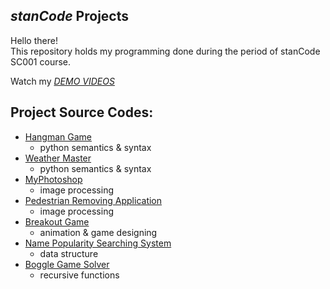 ## *stanCode* Projects
Hello there!\
This repository holds my programming done during the period of stanCode SC001 course.

Watch my *[DEMO VIDEOS](https://drive.google.com/drive/folders/1Gi3bn9qPW_gR0ISyGzVPLd5Bztdvd7rF?fbclid=IwAR36BW3v_bHn-Idsh-0_ROSWLwrXOzoervZId25OOzH2LX4b6FCGDfULdDg)*

## Project Source Codes:
* [Hangman Game](https://github.com/Lin-HsiaoJu/StanCode-Project/blob/main/stanCode%20Project/Hangman%20Game/hangman.py)
  * python semantics & syntax
* [Weather Master]()
  * python semantics & syntax
* [MyPhotoshop](https://github.com/Lin-HsiaoJu/StanCode-Project/blob/main/stanCode%20Project/MyPhotoshop/best_photoshop_award.py)
  * image processing
* [Pedestrian Removing Application]()
  * image processing
* [Breakout Game](https://github.com/Lin-HsiaoJu/StanCode-Project/blob/main/stanCode%20Project/Breakout%20Game/breakout.py)  
  * animation & game designing
* [Name Popularity Searching System]()  
  * data structure
* [Boggle Game Solver](https://github.com/Lin-HsiaoJu/StanCode-Project/blob/main/stanCode%20Project/Boggle%20Game%20Solver/boggle.py)  
  * recursive functions
